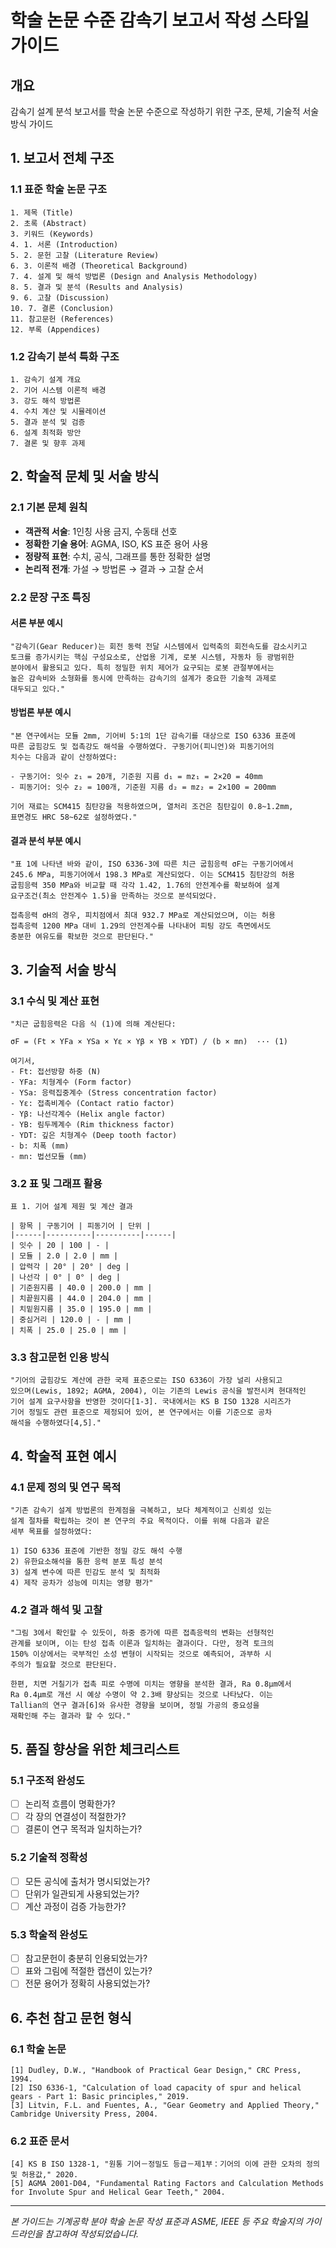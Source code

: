 # 학술 논문 수준 감속기 보고서 작성 스타일 가이드

## 개요
감속기 설계 분석 보고서를 학술 논문 수준으로 작성하기 위한 구조, 문체, 기술적 서술 방식 가이드

## 1. 보고서 전체 구조

### 1.1 표준 학술 논문 구조
```
1. 제목 (Title)
2. 초록 (Abstract)
3. 키워드 (Keywords)
4. 1. 서론 (Introduction)
5. 2. 문헌 고찰 (Literature Review)
6. 3. 이론적 배경 (Theoretical Background)
7. 4. 설계 및 해석 방법론 (Design and Analysis Methodology)
8. 5. 결과 및 분석 (Results and Analysis)
9. 6. 고찰 (Discussion)
10. 7. 결론 (Conclusion)
11. 참고문헌 (References)
12. 부록 (Appendices)
```

### 1.2 감속기 분석 특화 구조
```
1. 감속기 설계 개요
2. 기어 시스템 이론적 배경
3. 강도 해석 방법론
4. 수치 계산 및 시뮬레이션
5. 결과 분석 및 검증
6. 설계 최적화 방안
7. 결론 및 향후 과제
```

## 2. 학술적 문체 및 서술 방식

### 2.1 기본 문체 원칙
- **객관적 서술**: 1인칭 사용 금지, 수동태 선호
- **정확한 기술 용어**: AGMA, ISO, KS 표준 용어 사용
- **정량적 표현**: 수치, 공식, 그래프를 통한 정확한 설명
- **논리적 전개**: 가설 → 방법론 → 결과 → 고찰 순서

### 2.2 문장 구조 특징

#### 서론 부분 예시
```
"감속기(Gear Reducer)는 회전 동력 전달 시스템에서 입력축의 회전속도를 감소시키고 
토크를 증가시키는 핵심 구성요소로, 산업용 기계, 로봇 시스템, 자동차 등 광범위한 
분야에서 활용되고 있다. 특히 정밀한 위치 제어가 요구되는 로봇 관절부에서는 
높은 감속비와 소형화를 동시에 만족하는 감속기의 설계가 중요한 기술적 과제로 
대두되고 있다."
```

#### 방법론 부분 예시
```
"본 연구에서는 모듈 2mm, 기어비 5:1의 1단 감속기를 대상으로 ISO 6336 표준에 
따른 굽힘강도 및 접촉강도 해석을 수행하였다. 구동기어(피니언)와 피동기어의 
치수는 다음과 같이 산정하였다:

- 구동기어: 잇수 z₁ = 20개, 기준원 지름 d₁ = mz₁ = 2×20 = 40mm
- 피동기어: 잇수 z₂ = 100개, 기준원 지름 d₂ = mz₂ = 2×100 = 200mm

기어 재료는 SCM415 침탄강을 적용하였으며, 열처리 조건은 침탄깊이 0.8~1.2mm, 
표면경도 HRC 58~62로 설정하였다."
```

#### 결과 분석 부분 예시
```
"표 1에 나타낸 바와 같이, ISO 6336-3에 따른 치근 굽힘응력 σF는 구동기어에서 
245.6 MPa, 피동기어에서 198.3 MPa로 계산되었다. 이는 SCM415 침탄강의 허용 
굽힘응력 350 MPa와 비교할 때 각각 1.42, 1.76의 안전계수를 확보하여 설계 
요구조건(최소 안전계수 1.5)을 만족하는 것으로 분석되었다.

접촉응력 σH의 경우, 피치점에서 최대 932.7 MPa로 계산되었으며, 이는 허용 
접촉응력 1200 MPa 대비 1.29의 안전계수를 나타내어 피팅 강도 측면에서도 
충분한 여유도를 확보한 것으로 판단된다."
```

## 3. 기술적 서술 방식

### 3.1 수식 및 계산 표현
```
"치근 굽힘응력은 다음 식 (1)에 의해 계산된다:

σF = (Ft × YFa × YSa × Yε × Yβ × YB × YDT) / (b × mn)  ··· (1)

여기서,
- Ft: 접선방향 하중 (N)
- YFa: 치형계수 (Form factor)
- YSa: 응력집중계수 (Stress concentration factor)
- Yε: 접촉비계수 (Contact ratio factor)
- Yβ: 나선각계수 (Helix angle factor)
- YB: 림두께계수 (Rim thickness factor)
- YDT: 깊은 치형계수 (Deep tooth factor)
- b: 치폭 (mm)
- mn: 법선모듈 (mm)
```

### 3.2 표 및 그래프 활용
```
표 1. 기어 설계 제원 및 계산 결과

| 항목 | 구동기어 | 피동기어 | 단위 |
|------|----------|----------|------|
| 잇수 | 20 | 100 | - |
| 모듈 | 2.0 | 2.0 | mm |
| 압력각 | 20° | 20° | deg |
| 나선각 | 0° | 0° | deg |
| 기준원지름 | 40.0 | 200.0 | mm |
| 치끝원지름 | 44.0 | 204.0 | mm |
| 치밑원지름 | 35.0 | 195.0 | mm |
| 중심거리 | 120.0 | - | mm |
| 치폭 | 25.0 | 25.0 | mm |
```

### 3.3 참고문헌 인용 방식
```
"기어의 굽힘강도 계산에 관한 국제 표준으로는 ISO 6336이 가장 널리 사용되고 
있으며(Lewis, 1892; AGMA, 2004), 이는 기존의 Lewis 공식을 발전시켜 현대적인 
기어 설계 요구사항을 반영한 것이다[1-3]. 국내에서는 KS B ISO 1328 시리즈가 
기어 정밀도 관련 표준으로 제정되어 있어, 본 연구에서는 이를 기준으로 공차 
해석을 수행하였다[4,5]."
```

## 4. 학술적 표현 예시

### 4.1 문제 정의 및 연구 목적
```
"기존 감속기 설계 방법론의 한계점을 극복하고, 보다 체계적이고 신뢰성 있는 
설계 절차를 확립하는 것이 본 연구의 주요 목적이다. 이를 위해 다음과 같은 
세부 목표를 설정하였다:

1) ISO 6336 표준에 기반한 정밀 강도 해석 수행
2) 유한요소해석을 통한 응력 분포 특성 분석
3) 설계 변수에 따른 민감도 분석 및 최적화
4) 제작 공차가 성능에 미치는 영향 평가"
```

### 4.2 결과 해석 및 고찰
```
"그림 3에서 확인할 수 있듯이, 하중 증가에 따른 접촉응력의 변화는 선형적인 
관계를 보이며, 이는 탄성 접촉 이론과 일치하는 결과이다. 다만, 정격 토크의 
150% 이상에서는 국부적인 소성 변형이 시작되는 것으로 예측되어, 과부하 시 
주의가 필요할 것으로 판단된다.

한편, 치면 거칠기가 접촉 피로 수명에 미치는 영향을 분석한 결과, Ra 0.8μm에서 
Ra 0.4μm로 개선 시 예상 수명이 약 2.3배 향상되는 것으로 나타났다. 이는 
Tallian의 연구 결과[6]와 유사한 경향을 보이며, 정밀 가공의 중요성을 
재확인해 주는 결과라 할 수 있다."
```

## 5. 품질 향상을 위한 체크리스트

### 5.1 구조적 완성도
- [ ] 논리적 흐름이 명확한가?
- [ ] 각 장의 연결성이 적절한가?
- [ ] 결론이 연구 목적과 일치하는가?

### 5.2 기술적 정확성
- [ ] 모든 공식에 출처가 명시되었는가?
- [ ] 단위가 일관되게 사용되었는가?
- [ ] 계산 과정이 검증 가능한가?

### 5.3 학술적 완성도
- [ ] 참고문헌이 충분히 인용되었는가?
- [ ] 표와 그림에 적절한 캡션이 있는가?
- [ ] 전문 용어가 정확히 사용되었는가?

## 6. 추천 참고 문헌 형식

### 6.1 학술 논문
```
[1] Dudley, D.W., "Handbook of Practical Gear Design," CRC Press, 1994.
[2] ISO 6336-1, "Calculation of load capacity of spur and helical gears - Part 1: Basic principles," 2019.
[3] Litvin, F.L. and Fuentes, A., "Gear Geometry and Applied Theory," Cambridge University Press, 2004.
```

### 6.2 표준 문서
```
[4] KS B ISO 1328-1, "원통 기어－정밀도 등급－제1부：기어의 이에 관한 오차의 정의 및 허용값," 2020.
[5] AGMA 2001-D04, "Fundamental Rating Factors and Calculation Methods for Involute Spur and Helical Gear Teeth," 2004.
```

---
*본 가이드는 기계공학 분야 학술 논문 작성 표준과 ASME, IEEE 등 주요 학술지의 가이드라인을 참고하여 작성되었습니다.*